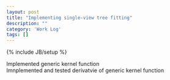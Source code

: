 ```yaml
---
layout: post
title: "Implementing single-view tree fitting"
description: ""
category: 'Work Log'
tags: []
---
```

{% include JB/setup %}

Implemented generic kernel function  
Imnplemented and tested derivatvie of generic kernel function

